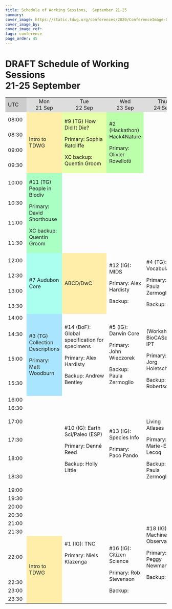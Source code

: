 ```yaml
---
title: Schedule of Working Sessions,  September 21-25
summary: 
cover_image: https://static.tdwg.org/conferences/2020/ConferenceImage-CR.jpg
cover_image_by: 
cover_image_ref: 
tags: conference
page_order: 45
---
```


# DRAFT Schedule of Working Sessions<br />21-25 September

<table>
	<tbody>
		<tr>
			<td style="background-color: #cccccc;">
				UTC
			</td>
			<td style="background-color: #dddddd; text-align: center;">
				Mon
				<br />
				 21 Sep
			</td>
			<td style="background-color: #dddddd; text-align: center;">
				Tue
				<br />
				 22 Sep
			</td>
			<td style="background-color: #dddddd; text-align: center;">
				Wed
				<br />
				 23 Sep
			</td>
			<td style="background-color: #dddddd; text-align: center;">
				Thu
				<br />
				 24 Sep
			</td>
			<td style="background-color: #dddddd; text-align: center;">
				Fri
				<br />
				 25 Sep
			</td>
		</tr>
		<tr>
			<td>
				08:00
			</td>
			<td style="background-color: #ffeeaa;" rowspan="4">
				Intro to TDWG
			</td>
			<td style="background-color: #e6ffaa;" rowspan="4">
				<p>
					#9 (TG) How Did It Die?
				</p>
				<p>
					Primary: Sophia Ratcliffe
				</p>
				<p>
					XC backup: Quentin Groom
				</p>
			</td>
			<td style="background-color: #bbffaa;" rowspan="4">
				<p>
					#2 (Hackathon) Hack4Nature
				</p>
				<p>
					Primary: Olivier Rovellotti 
				</p>
			</td>
			<td>
				 
			</td>
			<td>
				 
			</td>
		</tr>
		<tr>
			<td>
				08:30
			</td>
			<td>
				 
			</td>
			<td>
				 
			</td>
		</tr>
		<tr>
			<td>
				09:00
			</td>
			<td>
				 
			</td>
			<td>
				 
			</td>
		</tr>
		<tr>
			<td>
				09:30
			</td>
			<td>
				 
			</td>
			<td>
				 
			</td>
		</tr>
		<tr>
			<td>
				10:00
			</td>
			<td style="background-color: #aaffc3;" rowspan="4">
				<p>
					#11 (TG) People in Biodiv
				</p>
				<p>
					Primary: David Shorthouse
				</p>
				<p>
					XC backup: Quentin Groom
				</p>
			</td>
			<td>
				 
			</td>
			<td>
				 
			</td>
			<td>
				 
			</td>
			<td>
				 
			</td>
		</tr>
		<tr>
			<td>
				10:30
			</td>
			<td>
				 
			</td>
			<td>
				 
			</td>
			<td>
				 
			</td>
			<td>
				 
			</td>
		</tr>
		<tr>
			<td>
				11:00
			</td>
			<td>
				 
			</td>
			<td>
				 
			</td>
			<td>
				 
			</td>
			<td>
				 
			</td>
		</tr>
		<tr>
			<td>
				11:30
			</td>
			<td>
				 
			</td>
			<td>
				 
			</td>
			<td>
				 
			</td>
			<td>
				 
			</td>
		</tr>
		<tr>
			<td>
				12:00
			</td>
			<td style="background-color: #aaffee;" rowspan="4">
				#7 Audubon Core
			</td>
			<td style="background-color: #ffeeaa;" rowspan="4">
				ABCD/DwC
			</td>
			<td rowspan="4">
				<p>
					#12 (IG): MIDS
				</p>
				<p>
					Primary: Alex Hardisty
				</p>
				<p>
					Backup: 
				</p>
			</td>
			<td rowspan="4">
				<p>
					#4 (TG): Vocabularies
				</p>
				<p>
					Primary: Paula Zermoglio
				</p>
				<p>
					Backup:     
				</p>
			</td>
			<td rowspan="4">
				<p>
					#15 (IG): Annotations
				</p>
				<p>
					Primary: Paul Morris
				</p>
				<p>
					Backup:   
				</p>
			</td>
		</tr>
		<tr>
			<td>
				12:30
			</td>
		</tr>
		<tr>
			<td>
				13:00
			</td>
		</tr>
		<tr>
			<td>
				13:30
			</td>
		</tr>
		<tr>
			<td>
				14:00
			</td>
			<td style="background-color: #aae5ff;" rowspan="4">
				<p>
					#3 (TG) Collection Descriptions
				</p>
				<p>
					Primary: Matt Woodburn
				</p>
			</td>
			<td rowspan="4">
				<p>
					#14 (BoF): Global specification for specimens
				</p>
				<p>
					Primary: Alex Hardisty
				</p>
				<p>
					Backup: Andrew Bentley
				</p>
			</td>
			<td rowspan="4">
				<p>
					#5 (IG): Darwin Core
				</p>
				<p>
					Primary: John Wieczorek
				</p>
				<p>
					Backup: Paula Zermoglio   
				</p>
			</td>
			<td>
				 
			</td>
			<td>
				 
			</td>
		</tr>
		<tr>
			<td>
				14:30
			</td>
			<td rowspan="3">
				<p>
					(Workshop): BioCASe &amp; IPT
				</p>
				<p>
					Primary: Jorg Holetschek
				</p>
				<p>
					Backup: Tim Robertson 
				</p>
			</td>
			<td rowspan="3">
				<p>
					(Workshop): BioCASe &amp; IPT
				</p>
				<p>
					Primary: Jorg Holetschek
				</p>
				<p>
					Backup: Tim Robertson   
				</p>
			</td>
		</tr>
		<tr>
			<td>
				15:00
			</td>
		</tr>
		<tr>
			<td>
				15:30
			</td>
		</tr>
		<tr>
			<td>
				16:00
			</td>
			<td>
				 
			</td>
			<td>
				 
			</td>
			<td>
				 
			</td>
			<td>
				 
			</td>
			<td>
				 
			</td>
		</tr>
		<tr>
			<td>
				16:30
			</td>
			<td>
				 
			</td>
			<td>
				 
			</td>
			<td>
				 
			</td>
			<td>
				 
			</td>
			<td>
				 
			</td>
		</tr>
		<tr>
			<td>
				17:00
			</td>
			<td>
				 
			</td>
			<td rowspan="4">
				<p>
					#10 (IG): Earth Sci/Paleo (ESP)
				</p>
				<p>
					Primary: Denné Reed
				</p>
				<p>
					Backup: Holly Little    
				</p>
			</td>
			<td rowspan="4">
				<p>
					#13 (IG): Species Info
				</p>
				<p>
					Primary: Paco Pando
				</p>
				<p>
					    
				</p>
			</td>
			<td rowspan="4">
				<p>
					Living Atlases
				</p>
				<p>
					Pirmary: Marie-Elise Lecoq
				</p>
				<p>
					Backup: Paula Zermoglio    
				</p>
			</td>
			<td rowspan="4">
				<p>
					#19 (IG): Genomic Biodiversity
				</p>
				<p>
					Primary: Ramona Walls
				</p>
				<p>
					    
				</p>
			</td>
		</tr>
		<tr>
			<td>
				17:30
			</td>
			<td>
				 
			</td>
		</tr>
		<tr>
			<td>
				18:00
			</td>
			<td>
				 
			</td>
		</tr>
		<tr>
			<td>
				18:30
			</td>
			<td>
				 
			</td>
		</tr>
		<tr>
			<td>
				19:00
			</td>
			<td>
				 
			</td>
			<td>
				 
			</td>
			<td>
				 
			</td>
			<td>
				 
			</td>
			<td>
				 
			</td>
		</tr>
		<tr>
			<td>
				19:30 
			</td>
			<td>
				 
			</td>
			<td>
				 
			</td>
			<td>
				 
			</td>
			<td>
				 
			</td>
			<td>
				 
			</td>
		</tr>
		<tr>
			<td>
				20:00
			</td>
			<td>
				 
			</td>
			<td>
				 
			</td>
			<td>
				 
			</td>
			<td>
				 
			</td>
			<td>
				 
			</td>
		</tr>
		<tr>
			<td>
				20:30
			</td>
			<td>
				 
			</td>
			<td>
				 
			</td>
			<td>
				 
			</td>
			<td>
				 
			</td>
			<td>
				 
			</td>
		</tr>
		<tr>
			<td>
				21:00
			</td>
			<td>
				 
			</td>
			<td rowspan="4">
				<p>
					#1 (IG): TNC
				</p>
				<p>
					Primary: Niels Klazenga
				</p>
			</td>
			<td>
				 
			</td>
			<td rowspan="4">
				<p>
					#18 (IG) Machine Observations
				</p>
				<p>
					Primary: Peggy Newman
				</p>
				<p>
					Backup: 
				</p>
			</td>
			<td>
				 
			</td>
		</tr>
		<tr>
			<td>
				21:30
			</td>
			<td>
				 
			</td>
			<td>
				 
			</td>
			<td>
				 
			</td>
		</tr>
		<tr>
			<td>
				22:00
			</td>
			<td style="background-color: #ffeeaa;" rowspan="4">
				Intro to TDWG
			</td>
			<td rowspan="4">
				<p>
					#16 (IG): Citizen Science
				</p>
				<p>
					Primary: Rob Stevenson
				</p>
				<p>
					Backup:     
				</p>
			</td>
			<td>
				 
			</td>
		</tr>
		<tr>
			<td>
				22:30
			</td>
			<td>
				 
			</td>
		</tr>
		<tr>
			<td>
				23:00
			</td>
			<td>
				 
			</td>
			<td>
				 
			</td>
			<td>
				 
			</td>
		</tr>
		<tr>
			<td>
				23:30
			</td>
			<td>
				 
			</td>
			<td>
				 
			</td>
			<td>
				 
			</td>
		</tr>
	</tbody>
</table>
